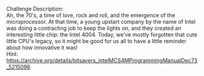 Challenge Description:<br>
Ah, the 70's, a time of love, rock and roll, and the emergence of the microprocessor. At that time, a young upstart company by the name of Intel was doing a contracting job to keep the lights on, and they created an interesting little chip: the Intel 4004. Today, we've mostly forgotten that cute little CPU's legacy, so it might be good for us all to have a little reminder about how innovative it was!<br>
Hint:<br>
https://archive.org/details/bitsavers_intelMCS4MProgrammingManualDec73_5215098
